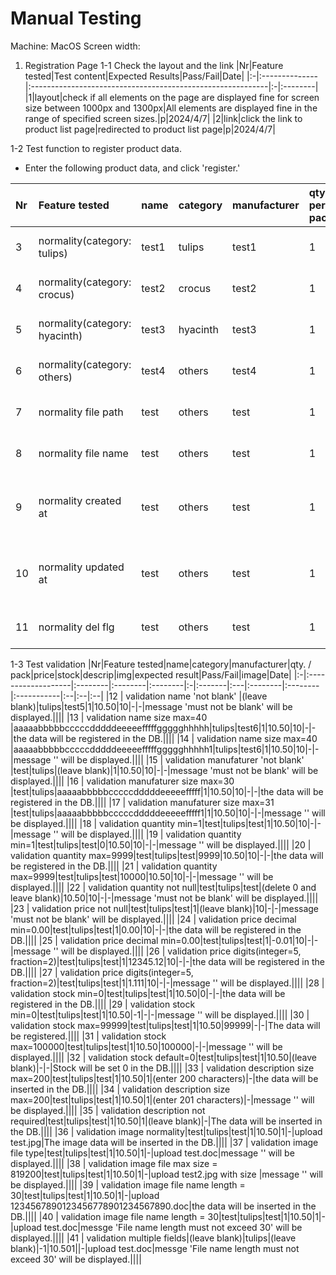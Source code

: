 # Manual Testing

Machine: MacOS
Screen width:

1. Registration Page
1-1 Check the layout and the link
|Nr|Feature tested|Test content|Expected Results|Pass/Fail|Date|
|:-|:--------------|:-----------------------------------------------------------|:-|:--------|
|1|layout|check if all elements on the page are displayed fine for screen size between 1000px and 1300px|All elements are displayed fine in the range of specified screen sizes.|p|2024/4/7|
|2|link|click the link to product list page|redirected to product list page|p|2024/4/7|


1-2 Test function to register product data.
- Enter the following product data, and click 'register.'

|Nr|Feature tested|name|category|manufacturer|qty. per pack|price|stock|descrip|img|expected result|Pass/Fail|image|Date|
|:-|:-------------------|:--------|:--------|:--------|:-|:-------|:---|:--------|:--------|:-----------|:--|:--|:--|
|3 | normality(category: tulips)|test1|tulips|test1|1|10.50|10|test item|test.jpg|The data will be inserted in the DB||||
|4 | normality(category: crocus)|test2|crocus|test2|1|10.50|10|test item|test.jpg|the data will be inserted in the DB||||
|5 | normality(category: hyacinth)|test3|hyacinth|test3|1|10.50|10|test item|test.jpg|the data will be inserted in the DB||||
|6 | normality(category: others)|test4|others|test4|1|10.50|10|test item|test.jpg|the data will be inserted in the DB||||
|7 | normality file path|test|others|test|1|10.50|10|test item|test.jpg|'others/test.jpg' will be inserted as file_path. ||||
|8 | normality file name|test|others|test|1|10.50|10|test item|test.jpg|'test.jpg' will be inserted as file_name. ||||
|9 | normality created at|test|others|test|1|10.50|10|test item|test.jpg|The time the product was registered will be inserted as created_at  ||||
|10 | normality updated at|test|others|test|1|10.50|10|test item|test.jpg|The time the product was registered will be inserted as updated_at  ||||
|11 | normality del flg|test|others|test|1|10.50|10|test item|test.jpg|The del_flg value will be set 0.||||

1-3 Test validation
|Nr|Feature tested|name|category|manufacturer|qty. / pack|price|stock|descrip|img|expected result|Pass/Fail|image|Date|
|:-|:-------------------|:--------|:--------|:--------|:-|:-------|:---|:--------|:--------|:-----------|:--|:--|:--|
|12 | validation name 'not blank' |(leave blank)|tulips|test5|1|10.50|10|-|-|message 'must not be blank' will be displayed.||||
|13 | validation name size max=40 |aaaaabbbbbcccccdddddeeeeefffffggggghhhhh|tulips|test6|1|10.50|10|-|-|the data will be registered in the DB.||||
|14 | validation name size max=40 |aaaaabbbbbcccccdddddeeeeefffffggggghhhhh1|tulips|test6|1|10.50|10|-|-|message '' will be displayed.||||
|15 | validation manufaturer 'not blank' |test|tulips|(leave blank)|1|10.50|10|-|-|message 'must not be blank' will be displayed.||||
|16 | validation manufaturer size max=30 |test|tulips|aaaaabbbbbcccccdddddeeeeefffff|1|10.50|10|-|-|the data will be registered in the DB.||||
|17 | validation manufaturer size max=31 |test|tulips|aaaaabbbbbcccccdddddeeeeefffff1|1|10.50|10|-|-|message '' will be displayed.||||
|18 | validation quantity min=1|test|tulips|test|1|10.50|10|-|-|message '' will be displayed.||||
|19 | validation quantity min=1|test|tulips|test|0|10.50|10|-|-|message '' will be displayed.||||
|20 | validation quantity max=9999|test|tulips|test|9999|10.50|10|-|-|the data will be registered in the DB.||||
|21 | validation quantity max=9999|test|tulips|test|10000|10.50|10|-|-|message '' will be displayed.||||
|22 | validation quantity not null|test|tulips|test|(delete 0 and leave blank)|10.50|10|-|-|message 'must not be blank' will be displayed.||||
|23 | validation price not null|test|tulips|test|1|(leave blank)|10|-|-|message 'must not be blank' will be displayed.||||
|24 | validation price decimal min=0.00|test|tulips|test|1|0.00|10|-|-|the data will be registered in the DB.||||
|25 | validation price decimal min=0.00|test|tulips|test|1|-0.01|10|-|-|message '' will be displayed.||||
|26 | validation price digits(integer=5, fraction=2)|test|tulips|test|1|12345.12|10|-|-|the data will be registered in the DB.||||
|27 | validation price digits(integer=5, fraction=2)|test|tulips|test|1|1.111|10|-|-|message '' will be displayed.||||
|28 | validation stock min=0|test|tulips|test|1|10.50|0|-|-|the data will be registered in the DB.||||
|29 | validation stock min=0|test|tulips|test|1|10.50|-1|-|-|message '' will be displayed.||||
|30 | validation stock max=99999|test|tulips|test|1|10.50|99999|-|-|The data will be registered.||||
|31 | validation stock max=100000|test|tulips|test|1|10.50|100000|-|-|message '' will be displayed.||||
|32 | validation stock default=0|test|tulips|test|1|10.50|(leave blank)|-|-|Stock will be set 0 in the DB.||||
|33 | validation description size max=200|test|tulips|test|1|10.50|1|(enter 200 characters)|-|the data will be inserted in the DB.||||
|34 | validation description size max=200|test|tulips|test|1|10.50|1|(enter 201 characters)|-|message '' will be displayed.||||
|35 | validation description not required|test|tulips|test|1|10.50|1|(leave blank)|-|The data will be inserted in the DB.||||
|36 | validation image normality|test|tulips|test|1|10.50|1|-|upload test.jpg|The image data will be inserted in the DB.||||
|37 | validation image file type|test|tulips|test|1|10.50|1|-|upload test.doc|message '' will be displayed.||||
|38 | validation image file max size = 819200|test|tulips|test|1|10.50|1|-|upload test2.jpg with size |message '' will be displayed.||||
|39 | validation image file name length = 30|test|tulips|test|1|10.50|1|-|upload 1234567890123456778901234567890.doc|the data 
will be inserted in the DB.||||
|40 | validation image file name length = 30|test|tulips|test|1|10.50|1|-|upload test.doc|messge 'File name length must not exceed 30' will be displayed.||||
|41 | validation multiple fields|(leave blank)|tulips|(leave blank)|-1|10.501||-|upload test.doc|messge 'File name length must not exceed 30' will be displayed.||||
